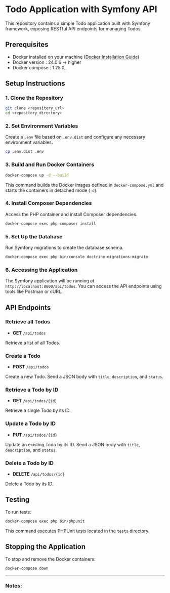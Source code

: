 ﻿
# Todo Application with Symfony API

This repository contains a simple Todo application built with Symfony framework, exposing RESTful API endpoints for managing Todos.

## Prerequisites

- Docker installed on your machine ([Docker Installation Guide](https://docs.docker.com/get-docker/))
- Docker version : 24.0.6 => higher
- Docker compose : 1.25.0,

## Setup Instructions

### 1. Clone the Repository

```bash
git clone <repository_url>
cd <repository_directory>
```

### 2. Set Environment Variables

Create a `.env` file based on `.env.dist` and configure any necessary environment variables.

```bash
cp .env.dist .env
```

### 3. Build and Run Docker Containers

```bash
docker-compose up -d --build
```

This command builds the Docker images defined in `docker-compose.yml` and starts the containers in detached mode (`-d`).

### 4. Install Composer Dependencies

Access the PHP container and install Composer dependencies.

```bash
docker-compose exec php composer install
```

### 5. Set Up the Database

Run Symfony migrations to create the database schema.

```bash
docker-compose exec php bin/console doctrine:migrations:migrate
```

### 6. Accessing the Application

The Symfony application will be running at `http://localhost:8000/api/todos`. You can access the API endpoints using tools like Postman or cURL.

## API Endpoints

### Retrieve all Todos

- **GET** `/api/todos`

Retrieve a list of all Todos.

### Create a Todo

- **POST** `/api/todos`

Create a new Todo. Send a JSON body with `title`, `description`, and `status`.

### Retrieve a Todo by ID

- **GET** `/api/todos/{id}`

Retrieve a single Todo by its ID.

### Update a Todo by ID

- **PUT** `/api/todos/{id}`

Update an existing Todo by its ID. Send a JSON body with `title`, `description`, and `status`.

### Delete a Todo by ID

- **DELETE** `/api/todos/{id}`

Delete a Todo by its ID.

## Testing

To run tests:

```bash
docker-compose exec php bin/phpunit
```

This command executes PHPUnit tests located in the `tests` directory.

## Stopping the Application

To stop and remove the Docker containers:

```bash
docker-compose down
```

---

### Notes:

